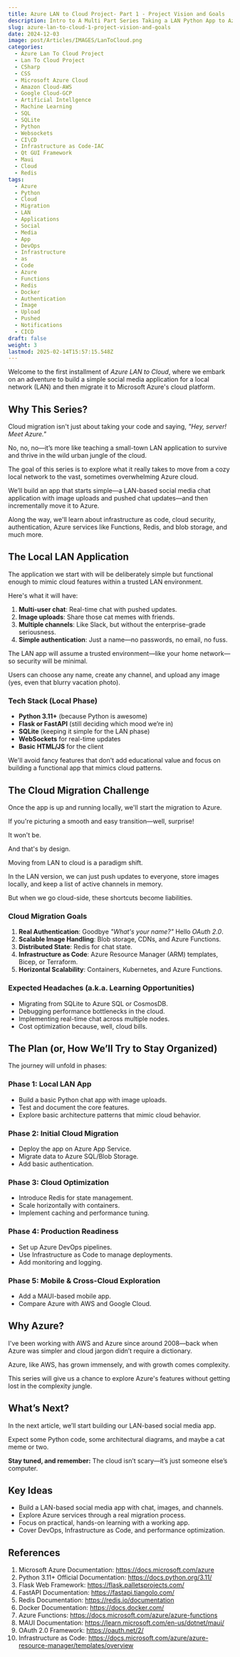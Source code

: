 ```yaml
---
title: Azure LAN to Cloud Project- Part 1 - Project Vision and Goals
description: Intro to A Multi Part Series Taking a LAN Python App to Azure Cloud
slug: azure-lan-to-cloud-1-project-vision-and-goals
date: 2024-12-03
image: post/Articles/IMAGES/LanToCloud.png
categories:
  - Azure Lan To Cloud Project
  - Lan To Cloud Project
  - CSharp
  - CSS
  - Microsoft Azure Cloud
  - Amazon Cloud-AWS
  - Google Cloud-GCP
  - Artificial Intellgence
  - Machine Learning
  - SQL
  - SQLite
  - Python
  - Websockets
  - CI\CD
  - Infrastructure as Code-IAC
  - Qt GUI Framework
  - Maui
  - Cloud
  - Redis
tags:
  - Azure
  - Python
  - Cloud
  - Migration
  - LAN
  - Applications
  - Social
  - Media
  - App
  - DevOps
  - Infrastructure
  - as
  - Code
  - Azure
  - Functions
  - Redis
  - Docker
  - Authentication
  - Image
  - Upload
  - Pushed
  - Notifications
  - CICD
draft: false
weight: 3
lastmod: 2025-02-14T15:57:15.548Z
---
```

<!-- # Azure LAN to Cloud: Part 1 - Project Vision and Goals
-->

Welcome to the first installment of *Azure LAN to Cloud*, where we embark on an adventure to build a simple social media application for a local network (LAN) and then migrate it to Microsoft Azure's cloud platform.

## Why This Series?

Cloud migration isn't just about taking your code and saying, *"Hey, server! Meet Azure."*

No, no, no—it’s more like teaching a small-town LAN application to survive and thrive in the wild urban jungle of the cloud.

The goal of this series is to explore what it really takes to move from a cozy local network to the vast, sometimes overwhelming Azure cloud.

We’ll build an app that starts simple—a LAN-based social media chat application with image uploads and pushed chat updates—and then incrementally move it to Azure.

Along the way, we'll learn about infrastructure as code, cloud security, authentication, Azure services like Functions, Redis, and blob storage, and much more.

## The Local LAN Application

The application we start with will be deliberately simple but functional enough to mimic cloud features within a trusted LAN environment.

Here's what it will have:

1. **Multi-user chat**: Real-time chat with pushed updates.
2. **Image uploads**: Share those cat memes with friends.
3. **Multiple channels**: Like Slack, but without the enterprise-grade seriousness.
4. **Simple authentication**: Just a name—no passwords, no email, no fuss.

The LAN app will assume a trusted environment—like your home network—so security will be minimal.

Users can choose any name, create any channel, and upload any image (yes, even that blurry vacation photo).

### Tech Stack (Local Phase)

* **Python 3.11+** (because Python is awesome)
* **Flask or FastAPI** (still deciding which mood we’re in)
* **SQLite** (keeping it simple for the LAN phase)
* **WebSockets** for real-time updates
* **Basic HTML/JS** for the client

We'll avoid fancy features that don't add educational value and focus on building a functional app that mimics cloud patterns.

## The Cloud Migration Challenge

Once the app is up and running locally, we'll start the migration to Azure.

If you're picturing a smooth and easy transition—well, surprise!

It won't be.

And that's by design.

Moving from LAN to cloud is a paradigm shift.

In the LAN version, we can just push updates to everyone, store images locally, and keep a list of active channels in memory.

But when we go cloud-side, these shortcuts become liabilities.

### Cloud Migration Goals

1. **Real Authentication**: Goodbye *"What's your name?"* Hello *OAuth 2.0*.
2. **Scalable Image Handling**: Blob storage, CDNs, and Azure Functions.
3. **Distributed State**: Redis for chat state.
4. **Infrastructure as Code**: Azure Resource Manager (ARM) templates, Bicep, or Terraform.
5. **Horizontal Scalability**: Containers, Kubernetes, and Azure Functions.

### Expected Headaches (a.k.a. Learning Opportunities)

* Migrating from SQLite to Azure SQL or CosmosDB.
* Debugging performance bottlenecks in the cloud.
* Implementing real-time chat across multiple nodes.
* Cost optimization because, well, cloud bills.

## The Plan (or, How We’ll Try to Stay Organized)

The journey will unfold in phases:

### Phase 1: Local LAN App

* Build a basic Python chat app with image uploads.
* Test and document the core features.
* Explore basic architecture patterns that mimic cloud behavior.

### Phase 2: Initial Cloud Migration

* Deploy the app on Azure App Service.
* Migrate data to Azure SQL/Blob Storage.
* Add basic authentication.

### Phase 3: Cloud Optimization

* Introduce Redis for state management.
* Scale horizontally with containers.
* Implement caching and performance tuning.

### Phase 4: Production Readiness

* Set up Azure DevOps pipelines.
* Use Infrastructure as Code to manage deployments.
* Add monitoring and logging.

### Phase 5: Mobile & Cross-Cloud Exploration

* Add a MAUI-based mobile app.
* Compare Azure with AWS and Google Cloud.

## Why Azure?

I've been working with AWS and Azure since around 2008—back when Azure was simpler and cloud jargon didn’t require a dictionary.

Azure, like AWS, has grown immensely, and with growth comes complexity.

This series will give us a chance to explore Azure's features without getting lost in the complexity jungle.

## What’s Next?

In the next article, we’ll start building our LAN-based social media app.

Expect some Python code, some architectural diagrams, and maybe a cat meme or two.

**Stay tuned, and remember:** The cloud isn’t scary—it’s just someone else’s computer.

## Key Ideas

* Build a LAN-based social media app with chat, images, and channels.
* Explore Azure services through a real migration process.
* Focus on practical, hands-on learning with a working app.
* Cover DevOps, Infrastructure as Code, and performance optimization.

## References

1. Microsoft Azure Documentation: https://docs.microsoft.com/azure
2. Python 3.11+ Official Documentation: https://docs.python.org/3.11/
3. Flask Web Framework: https://flask.palletsprojects.com/
4. FastAPI Documentation: https://fastapi.tiangolo.com/
5. Redis Documentation: https://redis.io/documentation
6. Docker Documentation: https://docs.docker.com/
7. Azure Functions: https://docs.microsoft.com/azure/azure-functions
8. MAUI Documentation: https://learn.microsoft.com/en-us/dotnet/maui/
9. OAuth 2.0 Framework: https://oauth.net/2/
10. Infrastructure as Code: https://docs.microsoft.com/azure/azure-resource-manager/templates/overview

<!-- 
**See you in Part 2, where we get our hands dirty with some Python code!**
-->
